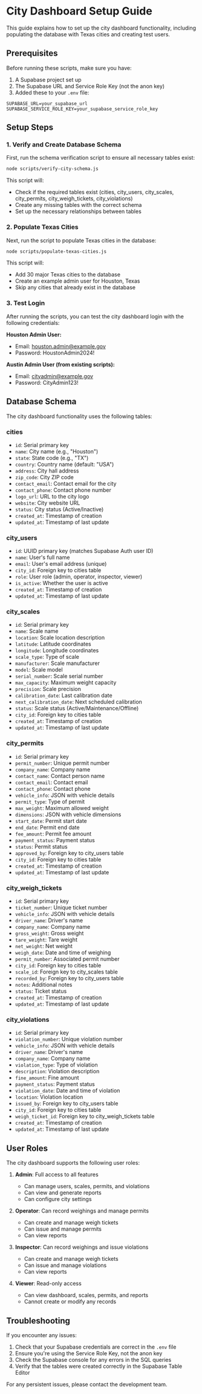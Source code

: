 # City Dashboard Setup Guide

This guide explains how to set up the city dashboard functionality, including populating the database with Texas cities and creating test users.

## Prerequisites

Before running these scripts, make sure you have:

1. A Supabase project set up
2. The Supabase URL and Service Role Key (not the anon key)
3. Added these to your `.env` file:

```
SUPABASE_URL=your_supabase_url
SUPABASE_SERVICE_ROLE_KEY=your_supabase_service_role_key
```

## Setup Steps

### 1. Verify and Create Database Schema

First, run the schema verification script to ensure all necessary tables exist:

```bash
node scripts/verify-city-schema.js
```

This script will:
- Check if the required tables exist (cities, city_users, city_scales, city_permits, city_weigh_tickets, city_violations)
- Create any missing tables with the correct schema
- Set up the necessary relationships between tables

### 2. Populate Texas Cities

Next, run the script to populate Texas cities in the database:

```bash
node scripts/populate-texas-cities.js
```

This script will:
- Add 30 major Texas cities to the database
- Create an example admin user for Houston, Texas
- Skip any cities that already exist in the database

### 3. Test Login

After running the scripts, you can test the city dashboard login with the following credentials:

**Houston Admin User:**
- Email: houston.admin@example.gov
- Password: HoustonAdmin2024!

**Austin Admin User (from existing scripts):**
- Email: cityadmin@example.gov
- Password: CityAdmin123!

## Database Schema

The city dashboard functionality uses the following tables:

### cities
- `id`: Serial primary key
- `name`: City name (e.g., "Houston")
- `state`: State code (e.g., "TX")
- `country`: Country name (default: "USA")
- `address`: City hall address
- `zip_code`: City ZIP code
- `contact_email`: Contact email for the city
- `contact_phone`: Contact phone number
- `logo_url`: URL to the city logo
- `website`: City website URL
- `status`: City status (Active/Inactive)
- `created_at`: Timestamp of creation
- `updated_at`: Timestamp of last update

### city_users
- `id`: UUID primary key (matches Supabase Auth user ID)
- `name`: User's full name
- `email`: User's email address (unique)
- `city_id`: Foreign key to cities table
- `role`: User role (admin, operator, inspector, viewer)
- `is_active`: Whether the user is active
- `created_at`: Timestamp of creation
- `updated_at`: Timestamp of last update

### city_scales
- `id`: Serial primary key
- `name`: Scale name
- `location`: Scale location description
- `latitude`: Latitude coordinates
- `longitude`: Longitude coordinates
- `scale_type`: Type of scale
- `manufacturer`: Scale manufacturer
- `model`: Scale model
- `serial_number`: Scale serial number
- `max_capacity`: Maximum weight capacity
- `precision`: Scale precision
- `calibration_date`: Last calibration date
- `next_calibration_date`: Next scheduled calibration
- `status`: Scale status (Active/Maintenance/Offline)
- `city_id`: Foreign key to cities table
- `created_at`: Timestamp of creation
- `updated_at`: Timestamp of last update

### city_permits
- `id`: Serial primary key
- `permit_number`: Unique permit number
- `company_name`: Company name
- `contact_name`: Contact person name
- `contact_email`: Contact email
- `contact_phone`: Contact phone
- `vehicle_info`: JSON with vehicle details
- `permit_type`: Type of permit
- `max_weight`: Maximum allowed weight
- `dimensions`: JSON with vehicle dimensions
- `start_date`: Permit start date
- `end_date`: Permit end date
- `fee_amount`: Permit fee amount
- `payment_status`: Payment status
- `status`: Permit status
- `approved_by`: Foreign key to city_users table
- `city_id`: Foreign key to cities table
- `created_at`: Timestamp of creation
- `updated_at`: Timestamp of last update

### city_weigh_tickets
- `id`: Serial primary key
- `ticket_number`: Unique ticket number
- `vehicle_info`: JSON with vehicle details
- `driver_name`: Driver's name
- `company_name`: Company name
- `gross_weight`: Gross weight
- `tare_weight`: Tare weight
- `net_weight`: Net weight
- `weigh_date`: Date and time of weighing
- `permit_number`: Associated permit number
- `city_id`: Foreign key to cities table
- `scale_id`: Foreign key to city_scales table
- `recorded_by`: Foreign key to city_users table
- `notes`: Additional notes
- `status`: Ticket status
- `created_at`: Timestamp of creation
- `updated_at`: Timestamp of last update

### city_violations
- `id`: Serial primary key
- `violation_number`: Unique violation number
- `vehicle_info`: JSON with vehicle details
- `driver_name`: Driver's name
- `company_name`: Company name
- `violation_type`: Type of violation
- `description`: Violation description
- `fine_amount`: Fine amount
- `payment_status`: Payment status
- `violation_date`: Date and time of violation
- `location`: Violation location
- `issued_by`: Foreign key to city_users table
- `city_id`: Foreign key to cities table
- `weigh_ticket_id`: Foreign key to city_weigh_tickets table
- `created_at`: Timestamp of creation
- `updated_at`: Timestamp of last update

## User Roles

The city dashboard supports the following user roles:

1. **Admin**: Full access to all features
   - Can manage users, scales, permits, and violations
   - Can view and generate reports
   - Can configure city settings

2. **Operator**: Can record weighings and manage permits
   - Can create and manage weigh tickets
   - Can issue and manage permits
   - Can view reports

3. **Inspector**: Can record weighings and issue violations
   - Can create and manage weigh tickets
   - Can issue and manage violations
   - Can view reports

4. **Viewer**: Read-only access
   - Can view dashboard, scales, permits, and reports
   - Cannot create or modify any records

## Troubleshooting

If you encounter any issues:

1. Check that your Supabase credentials are correct in the `.env` file
2. Ensure you're using the Service Role Key, not the anon key
3. Check the Supabase console for any errors in the SQL queries
4. Verify that the tables were created correctly in the Supabase Table Editor

For any persistent issues, please contact the development team.
